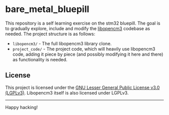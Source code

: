 # bare_metal_bluepill

This repository is a self learning exercise on the stm32 bluepill. The goal is to gradually explore, include and modify the [libopencm3](https://github.com/libopencm3/libopencm3) codebase as needed. The project structure is as follows:

- `libopencm3/` - The full libopencm3 library clone.
- `project_code/` - The project code, which will heavily use libopencm3 code, adding it piece by piece (and possibly modifying it here and there) as functionality is needed.

## License

This project is licensed under the [GNU Lesser General Public License v3.0 (LGPLv3)](LICENSE).
Libopencm3 itself is also licensed under LGPLv3.

---

Happy hacking!
